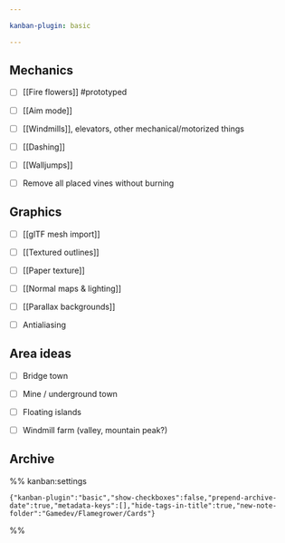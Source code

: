 ```yaml
---

kanban-plugin: basic

---
```


## Mechanics

- [ ] [[Fire flowers]] #prototyped
- [ ] [[Aim mode]]
- [ ] [[Windmills]], elevators, other mechanical/motorized things
- [ ] [[Dashing]]
- [ ] [[Walljumps]]
- [ ] Remove all placed vines without burning


## Graphics

- [ ] [[glTF mesh import]]
- [ ] [[Textured outlines]]
- [ ] [[Paper texture]]
- [ ] [[Normal maps & lighting]]
- [ ] [[Parallax backgrounds]]
- [ ] Antialiasing


## Area ideas

- [ ] Bridge town
- [ ] Mine / underground town
- [ ] Floating islands
- [ ] Windmill farm (valley, mountain peak?)


## Archive





%% kanban:settings
```
{"kanban-plugin":"basic","show-checkboxes":false,"prepend-archive-date":true,"metadata-keys":[],"hide-tags-in-title":true,"new-note-folder":"Gamedev/Flamegrower/Cards"}
```
%%